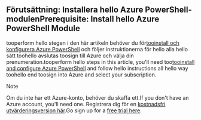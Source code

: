 ## <a name="prerequisite-install-hello-azure-powershell-module"></a><span data-ttu-id="6e45f-101">Förutsättning: Installera hello Azure PowerShell-modulen</span><span class="sxs-lookup"><span data-stu-id="6e45f-101">Prerequisite: Install hello Azure PowerShell Module</span></span>

<span data-ttu-id="6e45f-102">tooperform hello stegen i den här artikeln behöver du för[tooinstall och konfigurera Azure PowerShell](/powershell/azureps-cmdlets-docs) och följer instruktionerna för hello alla hello sätt toohello avslutas toosign till Azure och välja din prenumeration.</span><span class="sxs-lookup"><span data-stu-id="6e45f-102">tooperform hello steps in this article, you'll need too[tooinstall and configure Azure PowerShell](/powershell/azureps-cmdlets-docs) and follow hello instructions all hello way toohello end toosign into Azure and select your subscription.</span></span>

> [!NOTE]
> <span data-ttu-id="6e45f-103">Om du inte har ett Azure-konto, behöver du skaffa ett.</span><span class="sxs-lookup"><span data-stu-id="6e45f-103">If you don't have an Azure account, you'll need one.</span></span> <span data-ttu-id="6e45f-104">Registrera dig för en [kostnadsfri utvärderingsversion här](../articles/active-directory/sign-up-organization.md).</span><span class="sxs-lookup"><span data-stu-id="6e45f-104">Go sign up for a [free trial here](../articles/active-directory/sign-up-organization.md).</span></span>
